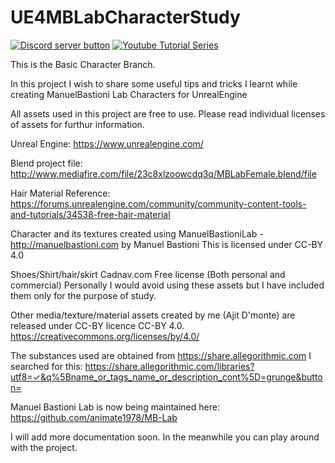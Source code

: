 # UE4MBLabCharacterStudy
<!-- BADGES/ -->
<span class="badge-discord"><a href="https://discord.gg/CmgdEvw" title="Join on discord"><img src="https://img.shields.io/badge/Discord-Join-768ADC.svg?logo=discord&longCache=true&style=popout-square" alt="Discord server button" /></a></span>
<span class="badge-youtube"><a href="https://www.youtube.com/playlist?list=PLLvF6v7RGOO-vhMVYnNXfK2rdCiuRx3E-" title="Watch Tutorial Series"><img src="https://img.shields.io/badge/Tutorial-Series-F40000.svg?logo=youtube&longCache=true&style=popout-square" alt="Youtube Tutorial Series" /></a></span>


This is the Basic Character Branch.

In this project I wish to share some useful tips and tricks I learnt while creating ManuelBastioni Lab Characters for UnrealEngine

All assets used in this project are free to use. Please read individual licenses of assets for furthur information.

Unreal Engine:
https://www.unrealengine.com/

Blend project file:
http://www.mediafire.com/file/23c8xlzoowcdq3q/MBLabFemale.blend/file

Hair Material Reference:
https://forums.unrealengine.com/community/community-content-tools-and-tutorials/34538-free-hair-material

Character and its textures created using ManuelBastioniLab - http://manuelbastioni.com by Manuel Bastioni
This is licensed under CC-BY 4.0

Shoes/Shirt/hair/skirt
Cadnav.com Free license (Both personal and commercial)
Personally I would avoid using these assets but I have included them only for the purpose of study.

Other media/texture/material assets created by me (Ajit D'monte) are released under CC-BY licence CC-BY 4.0.
https://creativecommons.org/licenses/by/4.0/

The substances used are obtained from https://share.allegorithmic.com 
I searched for this:
https://share.allegorithmic.com/libraries?utf8=✓&q%5Bname_or_tags_name_or_description_cont%5D=grunge&button=

Manuel Bastioni Lab is now being maintained here:
https://github.com/animate1978/MB-Lab

I will add more documentation soon. In the meanwhile you can play around with the project.

